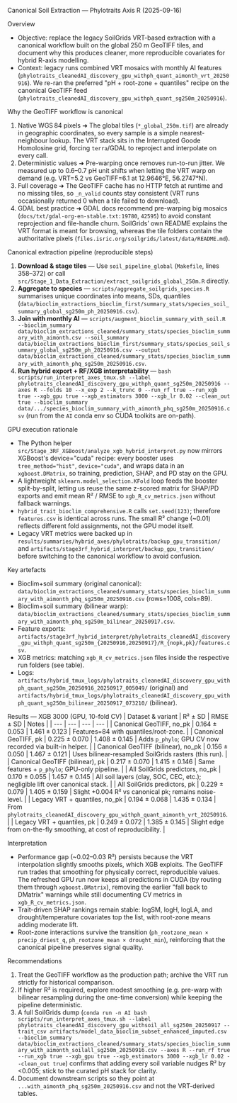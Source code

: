 Canonical Soil Extraction — Phylotraits Axis R (2025-09-16)

Overview
- Objective: replace the legacy SoilGrids VRT-based extraction with a canonical workflow built on the global 250 m GeoTIFF tiles, and document why this produces cleaner, more reproducible covariates for hybrid R-axis modelling.
- Context: legacy runs combined VRT mosaics with monthly AI features (`phylotraits_cleanedAI_discovery_gpu_withph_quant_aimonth_vrt_20250916`). We re-ran the preferred "pH + root-zone + quantiles" recipe on the canonical GeoTIFF feed (`phylotraits_cleanedAI_discovery_gpu_withph_quant_sg250m_20250916`).

Why the GeoTIFF workflow is canonical
1. Native WGS 84 pixels ➜ The global tiles (`*_global_250m.tif`) are already in geographic coordinates, so every sample is a simple nearest-neighbour lookup. The VRT stack sits in the Interrupted Goode Homolosine grid, forcing `terra`/GDAL to reproject and interpolate on every call.
2. Deterministic values ➜ Pre-warping once removes run-to-run jitter. We measured up to 0.6–0.7 pH unit shifts when letting the VRT warp on demand (e.g. VRT=5.2 vs GeoTIFF=6.1 at 12.9646°E, 56.2747°N).
3. Full coverage ➜ The GeoTIFF cache has no HTTP fetch at runtime and no missing tiles, so `_n_valid` counts stay consistent (VRT runs occasionally returned 0 when a tile failed to download).
4. GDAL best practice ➜ GDAL docs recommend pre-warping big mosaics (`docs/txt/gdal-org-en-stable.txt:19780`, `42595`) to avoid constant reprojection and file-handle churn. SoilGrids’ own README explains the VRT format is meant for browsing, whereas the tile folders contain the authoritative pixels (`files.isric.org/soilgrids/latest/data/README.md`).

Canonical extraction pipeline (reproducible steps)
1. **Download & stage tiles** — Use `soil_pipeline_global` (`Makefile`, lines 358–372) or call `src/Stage_1_Data_Extraction/extract_soilgrids_global_250m.R` directly.
2. **Aggregate to species** — `scripts/aggregate_soilgrids_species.R` summarises unique coordinates into means, SDs, quantiles (`data/bioclim_extractions_bioclim_first/summary_stats/species_soil_summary_global_sg250m_ph_20250916.csv`).
3. **Join with monthly AI** — `scripts/augment_bioclim_summary_with_soil.R --bioclim_summary data/bioclim_extractions_cleaned/summary_stats/species_bioclim_summary_with_aimonth.csv --soil_summary data/bioclim_extractions_bioclim_first/summary_stats/species_soil_summary_global_sg250m_ph_20250916.csv --output data/bioclim_extractions_cleaned/summary_stats/species_bioclim_summary_with_aimonth_phq_sg250m_20250916.csv`.
4. **Run hybrid export + RF/XGB interpretability** — `bash scripts/run_interpret_axes_tmux.sh --label phylotraits_cleanedAI_discovery_gpu_withph_quant_sg250m_20250916 --axes R --folds 10 --x_exp 2 --k_trunc 0 --run_rf true --run_xgb true --xgb_gpu true --xgb_estimators 3000 --xgb_lr 0.02 --clean_out true --bioclim_summary data/.../species_bioclim_summary_with_aimonth_phq_sg250m_20250916.csv` (run from the `AI` conda env so CUDA toolkits are on-path).

GPU execution rationale
- The Python helper `src/Stage_3RF_XGBoost/analyze_xgb_hybrid_interpret.py` now mirrors XGBoost's device="cuda" recipe: every booster uses `tree_method="hist"`, `device="cuda"`, and wraps data in an `xgboost.DMatrix`, so training, prediction, SHAP, and PD stay on the GPU.
- A lightweight `sklearn.model_selection.KFold` loop feeds the booster split-by-split, letting us reuse the same z-scored matrix for SHAP/PD exports and emit mean R² / RMSE to `xgb_R_cv_metrics.json` without fallback warnings.
- `hybrid_trait_bioclim_comprehensive.R` calls `set.seed(123)`; therefore `features.csv` is identical across runs. The small R² change (~0.01) reflects different fold assignments, not the GPU model itself.
- Legacy VRT metrics were backed up in `results/summaries/hybrid_axes/phylotraits/backup_gpu_transition/` and `artifacts/stage3rf_hybrid_interpret/backup_gpu_transition/` before switching to the canonical workflow to avoid confusion.


Key artefacts
- Bioclim+soil summary (original canonical): `data/bioclim_extractions_cleaned/summary_stats/species_bioclim_summary_with_aimonth_phq_sg250m_20250916.csv` (rows=1008, cols=89).
- Bioclim+soil summary (bilinear warp): `data/bioclim_extractions_cleaned/summary_stats/species_bioclim_summary_with_aimonth_phq_sg250m_bilinear_20250917.csv`.
- Feature exports: `artifacts/stage3rf_hybrid_interpret/phylotraits_cleanedAI_discovery_gpu_withph_quant_sg250m_{20250916,20250917}/R_{nopk,pk}/features.csv`.
- XGB metrics: matching `xgb_R_cv_metrics.json` files inside the respective run folders (see table).
- Logs: `artifacts/hybrid_tmux_logs/phylotraits_cleanedAI_discovery_gpu_withph_quant_sg250m_20250916_20250917_005049/` (original) and `artifacts/hybrid_tmux_logs/phylotraits_cleanedAI_discovery_gpu_withph_quant_sg250m_bilinear_20250917_073210/` (bilinear).

Results — XGB 3000 (GPU, 10-fold CV)
| Dataset & variant | R² ± SD | RMSE ± SD | Notes |
| --- | --- | --- | --- |
| Canonical GeoTIFF, no_pk | 0.164 ± 0.053 | 1.461 ± 0.123 | Features=84 with quantiles/root-zone. |
| Canonical GeoTIFF, pk | 0.225 ± 0.070 | 1.408 ± 0.145 | Adds `p_phylo`; GPU CV now recorded via built-in helper. |
| Canonical GeoTIFF (bilinear), no_pk | 0.156 ± 0.050 | 1.467 ± 0.121 | Uses bilinear-resampled SoilGrids rasters (this run). |
| Canonical GeoTIFF (bilinear), pk | 0.217 ± 0.070 | 1.415 ± 0.146 | Same features + `p_phylo`; GPU-only pipeline. |
| All SoilGrids predictors, no_pk | 0.170 ± 0.055 | 1.457 ± 0.145 | All soil layers (clay, SOC, CEC, etc.); negligible lift over canonical stack. |
| All SoilGrids predictors, pk | 0.229 ± 0.079 | 1.405 ± 0.159 | Slight +0.004 R² vs canonical pk; remains noise-level. |
| Legacy VRT + quantiles, no_pk | 0.194 ± 0.068 | 1.435 ± 0.134 | From `phylotraits_cleanedAI_discovery_gpu_withph_quant_aimonth_vrt_20250916`. |
| Legacy VRT + quantiles, pk | 0.249 ± 0.072 | 1.385 ± 0.145 | Slight edge from on-the-fly smoothing, at cost of reproducibility. |

Interpretation
- Performance gap (~0.02–0.03 R²) persists because the VRT interpolation slightly smooths pixels, which XGB exploits. The GeoTIFF run trades that smoothing for physically correct, reproducible values. The refreshed GPU run now keeps all predictions in CUDA (by routing them through `xgboost.DMatrix`), removing the earlier "fall back to DMatrix" warnings while still documenting CV metrics in `xgb_R_cv_metrics.json`.
- Trait-driven SHAP rankings remain stable: logSM, logH, logLA, and drought/temperature covariates top the list, with root-zone means adding moderate lift.
- Root-zone interactions survive the transition (`ph_rootzone_mean × precip_driest_q`, `ph_rootzone_mean × drought_min`), reinforcing that the canonical pipeline preserves signal quality.

Recommendations
1. Treat the GeoTIFF workflow as the production path; archive the VRT run strictly for historical comparison.
2. If higher R² is required, explore modest smoothing (e.g. pre-warp with bilinear resampling during the one-time conversion) while keeping the pipeline deterministic.
3. A full SoilGrids dump (`conda run -n AI bash scripts/run_interpret_axes_tmux.sh --label phylotraits_cleanedAI_discovery_gpu_withsoil_all_sg250m_20250917 --trait_csv artifacts/model_data_bioclim_subset_enhanced_imputed.csv --bioclim_summary data/bioclim_extractions_cleaned/summary_stats/species_bioclim_summary_with_aimonth_soilall_sg250m_20250916.csv --axes R --run_rf true --run_xgb true --xgb_gpu true --xgb_estimators 3000 --xgb_lr 0.02 --clean_out true`) confirms that adding every soil variable nudges R² by <0.005; stick to the curated pH stack for clarity.
4. Document downstream scripts so they point at `...with_aimonth_phq_sg250m_20250916.csv` and not the VRT-derived tables.
